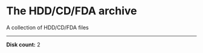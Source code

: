 # The HDD/CD/FDA archive
A collection of HDD/CD/FDA files
____________________________
**Disk count:** 2
